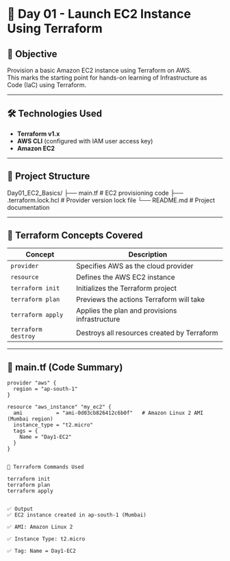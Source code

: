 # 🚀 Day 01 - Launch EC2 Instance Using Terraform

## 📌 Objective

Provision a basic Amazon EC2 instance using Terraform on AWS.  
This marks the starting point for hands-on learning of Infrastructure as Code (IaC) using Terraform.

---

## 🛠️ Technologies Used

- **Terraform v1.x**
- **AWS CLI** (configured with IAM user access key)
- **Amazon EC2**

---

## 📁 Project Structure

Day01_EC2_Basics/
├── main.tf # EC2 provisioning code
├── .terraform.lock.hcl # Provider version lock file
└── README.md # Project documentation

---

## 🧠 Terraform Concepts Covered

| Concept              | Description                                      |
|----------------------|--------------------------------------------------|
| `provider`           | Specifies AWS as the cloud provider              |
| `resource`           | Defines the AWS EC2 instance                     |
| `terraform init`     | Initializes the Terraform project                |
| `terraform plan`     | Previews the actions Terraform will take         |
| `terraform apply`    | Applies the plan and provisions infrastructure   |
| `terraform destroy`  | Destroys all resources created by Terraform      |

---

## 📜 main.tf (Code Summary)

```hcl
provider "aws" {
  region = "ap-south-1"
}

resource "aws_instance" "my_ec2" {
  ami           = "ami-0d03cb826412c6b0f"   # Amazon Linux 2 AMI (Mumbai region)
  instance_type = "t2.micro"
  tags = {
    Name = "Day1-EC2"
  }
}


🔧 Terraform Commands Used

terraform init
terraform plan
terraform apply


✅ Output
✅ EC2 instance created in ap-south-1 (Mumbai)

✅ AMI: Amazon Linux 2

✅ Instance Type: t2.micro

✅ Tag: Name = Day1-EC2

